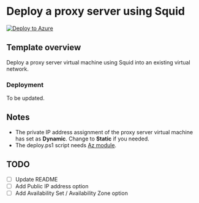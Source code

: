 # Deploy a proxy server using Squid

[![Deploy to Azure](https://aka.ms/deploytoazurebutton)](https://portal.azure.com/#blade/Microsoft_Azure_CreateUIDef/CustomDeploymentBlade/uri/https%3A%2F%2Fraw.githubusercontent.com%2Ftksh164%2Fazure-demo-scripts-templates%2Fmaster%2Farm-templates%2Fsquid-proxy%2Ftemplate.json/uiFormDefinitionUri/https%3A%2F%2Fraw.githubusercontent.com%2Ftksh164%2Fazure-demo-scripts-templates%2Fmaster%2Farm-templates%2Fsquid-proxy%2Fuiform.json)

## Template overview

Deploy a proxy server virtual machine using Squid into an existing virtual network.

### Deployment

To be updated.

## Notes

- The private IP address assignment of the proxy server virtual machine has set as **Dynamic**. Change to **Static** if you needed.
- The deploy.ps1 script needs [Az module](https://www.powershellgallery.com/packages/Az/).

## TODO

- [ ] Update README
- [ ] Add Public IP address option
- [ ] Add Availability Set / Availability Zone option
